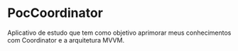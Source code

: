 # PocCoordinator
Aplicativo de estudo que tem como objetivo aprimorar meus conhecimentos com Coordinator e a arquitetura MVVM.
